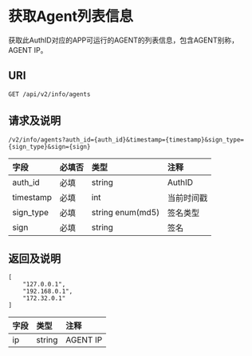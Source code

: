 # 获取Agent列表信息

获取此AuthID对应的APP可运行的AGENT的列表信息，包含AGENT别称，AGENT IP。

## URI

```
GET /api/v2/info/agents
```

## 请求及说明

```
/v2/info/agents?auth_id={auth_id}&timestamp={timestamp}&sign_type={sign_type}&sign={sign}
```

| **字段** | **必填否** | **类型** | **注释** |
| :--- | :--- | :--- | :--- |
| auth\_id | 必填 | string | AuthID |
| timestamp | 必填 | int | 当前时间戳 |
| sign\_type | 必填 | string enum\(md5\) | 签名类型 |
| sign | 必填 | string | 签名 |

## 返回及说明

```
[
    "127.0.0.1",
    "192.168.0.1",
    "172.32.0.1"
]
```

| **字段** | **类型** | **注释** |
| :--- | :--- | :--- |
| ip | string | AGENT IP |



